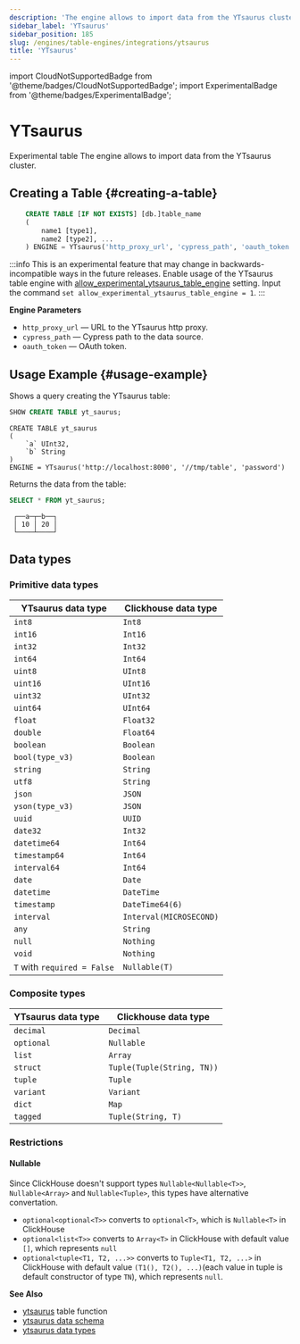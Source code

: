 ```yaml
---
description: 'The engine allows to import data from the YTsaurus cluster.'
sidebar_label: 'YTsaurus'
sidebar_position: 185
slug: /engines/table-engines/integrations/ytsaurus
title: 'YTsaurus'
---
```


import CloudNotSupportedBadge from '@theme/badges/CloudNotSupportedBadge';
import ExperimentalBadge from '@theme/badges/ExperimentalBadge';

# YTsaurus

<ExperimentalBadge/>
<CloudNotSupportedBadge/>

Experimental table
The engine allows to import data from the YTsaurus cluster.

## Creating a Table {#creating-a-table}

```sql
    CREATE TABLE [IF NOT EXISTS] [db.]table_name
    (
        name1 [type1],
        name2 [type2], ...
    ) ENGINE = YTsaurus('http_proxy_url', 'cypress_path', 'oauth_token')
```

:::info
This is an experimental feature that may change in backwards-incompatible ways in the future releases.
Enable usage of the YTsaurus table engine
with [allow_experimental_ytsaurus_table_engine](/operations/settings/settings#allow_experimental_ytsaurus_table_engine) setting.
Input the command `set allow_experimental_ytsaurus_table_engine = 1`.
:::


**Engine Parameters**

- `http_proxy_url` — URL to the YTsaurus http proxy.
- `cypress_path` — Cypress path to the data source.
- `oauth_token` — OAuth token.


## Usage Example {#usage-example}

Shows a query creating the YTsaurus table:

```sql
SHOW CREATE TABLE yt_saurus;
```

```text
CREATE TABLE yt_saurus
(
    `a` UInt32,
    `b` String
)
ENGINE = YTsaurus('http://localhost:8000', '//tmp/table', 'password')

```

Returns the data from the table:

```sql
SELECT * FROM yt_saurus;
```

```text
 ┌──a─┬─b──┐
 │ 10 │ 20 │
 └────┴────┘
```

## Data types
### Primitive data types
| YTsaurus data type | Clickhouse data type    |
| ------------------ | ----------------------- |
| `int8`             | `Int8`                  |
| `int16`            | `Int16`                 |
| `int32`            | `Int32`                 |
| `int64`            | `Int64`                 |
| `uint8`            | `UInt8`                 |
| `uint16`           | `UInt16`                |
| `uint32`           | `UInt32`                |
| `uint64`           | `UInt64`                |
| `float`            | `Float32`               |
| `double`           | `Float64`               |
| `boolean`          | `Boolean`               |
| `bool(type_v3)`    | `Boolean`               |
| `string`           | `String`                |
| `utf8`             | `String`                |
| `json`             | `JSON`                  |
| `yson(type_v3)`    | `JSON`                  |
| `uuid`             | `UUID`                  |
| `date32`           | `Int32`                 |
| `datetime64`       | `Int64`                 |
| `timestamp64`      | `Int64`                 |
| `interval64`       | `Int64`                 |
| `date`             | `Date`                  |
| `datetime`         | `DateTime`              |
| `timestamp`        | `DateTime64(6)`         |
| `interval`         | `Interval(MICROSECOND)` |
| `any`              | `String`                |
| `null`             | `Nothing`               |
| `void`             | `Nothing`               |
| `T` with `required = False`| `Nullable(T)`   |

### Composite types
| YTsaurus data type | Clickhouse data type |
| ------------------ | -------------------- |
| `decimal`          | `Decimal`            |
| `optional`         | `Nullable`           |
| `list`             | `Array`              |
| `struct`           | `Tuple(Tuple(String, TN))`|
| `tuple`            | `Tuple`              |
| `variant`          | `Variant`            |
| `dict`             | `Map`                |
| `tagged`           | `Tuple(String, T)`   |

### Restrictions
#### Nullable
Since ClickHouse doesn't support types `Nullable<Nullable<T>>`, `Nullable<Array>` and `Nullable<Tuple>`, this types have alternative convertation.

- `optional<optional<T>>` converts to `optional<T>`, which is `Nullable<T>` in ClickHouse
- `optional<list<T>>` converts to `Array<T>` in ClickHouse with default value `[]`, which represents `null`
- `optional<tuple<T1, T2, ...>>` converts to `Tuple<T1, T2, ...>` in ClickHouse with default value `(T1(), T2(), ...)`(each value in tuple is default constructor of type `TN`), which represents `null`.


**See Also**

- [ytsaurus](../../../sql-reference/table-functions/ytsaurus.md) table function
- [ytsaurus data schema](https://ytsaurus.tech/docs/en/user-guide/storage/static-schema)
- [ytsaurus data types](https://ytsaurus.tech/docs/en/user-guide/storage/data-types)

